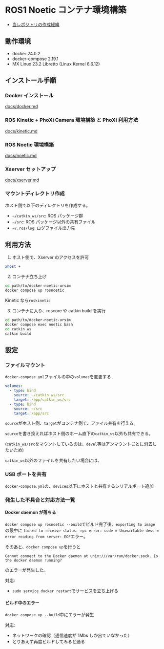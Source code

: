 # ROS1 Noetic コンテナ環境構築

- [当レポジトリの作成経緯](docs/purpose.md)

## 動作環境

- docker 24.0.2
- docker-compose 2.19.1
- MX Linux 23.2 Libretto (Linux Kernel 6.6.12)

## インストール手順

### Docker インストール

[docs/docker.md](docs/docker.md)

### ROS Kinetic + PhoXi Camera 環境構築 と PhoXi 利用方法

[docs/kinetic.md](docs/kinetic.md)

### ROS Noetic 環境構築

[docs/noetic.md](docs/noetic.md)

### Xserver セットアップ

[docs/xserver.md](docs/xserver.md)

### マウントディレクトリ作成

ホスト側で以下のディレクトリを作成する。

- `~/catkin_ws/src`: ROS パッケージ群
- `~/src`: ROS パッケージ以外の共有ファイル
- `~/.ros/log`: ログファイル出力先

## 利用方法

1. ホスト側で、Xserver のアクセスを許可

```sh
xhost +
```

2. コンテナ立ち上げ

```sh
cd path/to/docker-noetic-ursim
docker compose up rosnoetic
```

Kinetic なら`roskinetic`

3. コンテナに入り、roscore や catkin build を実行

```sh
cd path/to/docker-noetic-ursim
docker compose exec noetic bash
cd catkin_ws
catkin build
```

## 設定

### ファイルマウント

`docker-compose.yml`ファイルの中の`volumes`を変更する

```yaml
volumes:
  - type: bind
    source: ~/catkin_ws/src
    target: /app/catkin_ws/src
  - type: bind
    source: ~/src
    target: /app/src
```

`source`がホスト側、`target`がコンテナ側で、ファイル共有を行える。

`source`を書き換えればホスト側のホーム直下の`catkin_ws`以外も共有できる。

(`catkin_ws/src`をマウントしているのは、`devel`等はアンマウントごとに消去したいため)

`catkin_ws`以外のファイルを共有したい場合には、

### USB ポートを共有

`docker-compose.yml`の、`devices`以下にホストと共有するシリアルポート追加

### 発生した不具合と対応方法一覧

#### Docker daemon が落ちる

`docker compose up rosnoetic --build`でビルド完了後、`exporting to image`の最中に
`failed to receive status: rpc error: code = Unavailable desc = error reading from server: EOF`エラー。

そのあと、`docker compose up`を行うと

`Cannot connect to the Docker daemon at unix:///var/run/docker.sock. Is the docker daemon running?`

のエラーが発生した。

対応:

- `sudo service docker restart`でサービスを立ち上げる

#### ビルド中のエラー

`docker compose up --build`中にエラーが発生

対応:

- ネットワークの確認（通信速度が 1Mbs しか出ていなかった）
- とりあえず再度ビルドしてみると通る
